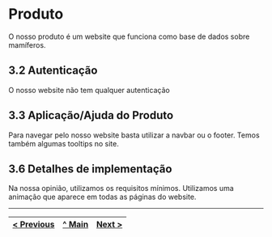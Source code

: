 ﻿# Produto

O nosso produto é um website que funciona como base de dados sobre mamíferos.

## 3.2 Autenticação

O nosso website não tem qualquer autenticação

## 3.3 Aplicação/Ajuda do Produto   

Para navegar pelo nosso website basta utilizar a navbar ou o footer. Temos também algumas tooltips no site.

## 3.6 Detalhes de implementação

Na nossa opinião, utilizamos os requisitos mínimos. Utilizamos uma animação que aparece em todas as páginas do website.


---
[< Previous](Relatório2.md) | [^ Main](../../../) | [Next >](Relatório4.md)
:--- | :---: | ---: 